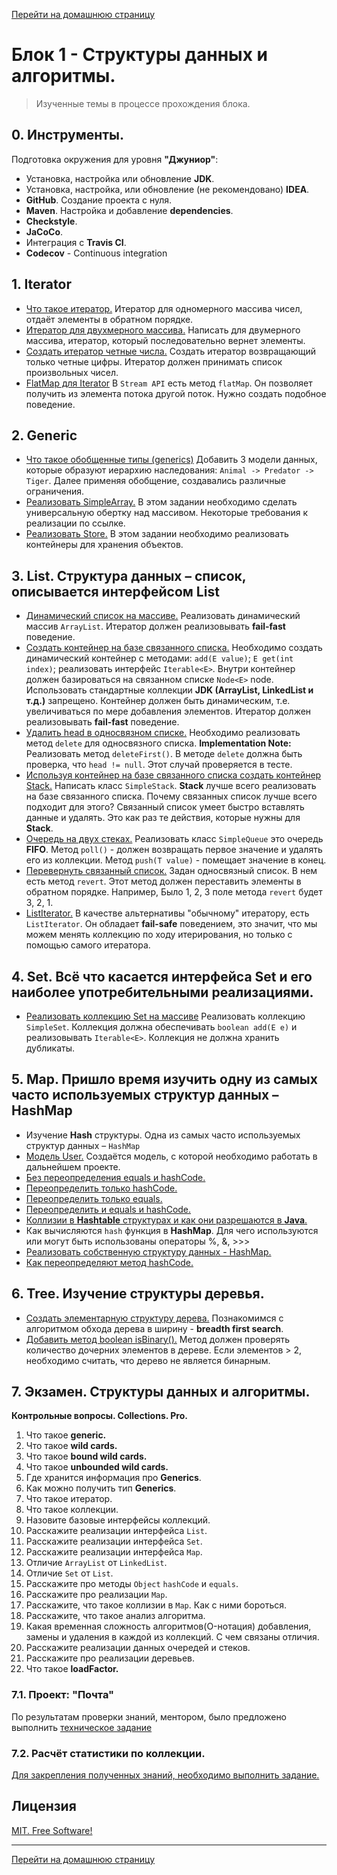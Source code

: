 [Перейти на домашнюю страницу](../README.md)

# Блок 1 - Структуры данных и алгоритмы.
> Изученные темы в процессе прохождения блока.

## 0. Инструменты. 
Подготовка окружения для уровня **"Джуниор"**:
* Установка, настройка или обновление **JDK**.
* Установка, настройка, или обновление (не рекомендовано) **IDEA**.
* **GitHub**. Создание проекта с нуля.
* **Maven**. Настройка и добавление **dependencies**.
* **Checkstyle**.
* **JaCoCo**.
* Интеграция с **Travis CI**.
* **Codecov** - Continuous integration 

## 1. Iterator

   * [Что такое итератор.](https://github.com/ViktorJava/job4j_design/issues/6) Итератор для одномерного массива чисел, отдаёт элементы в обратном порядке. 
   * [Итератор для двухмерного массива.](https://github.com/ViktorJava/job4j_design/issues/8) Написать для двумерного массива, итератор, который последовательно вернет элементы.
   * [Создать итератор четные числа.](https://github.com/ViktorJava/job4j_design/issues/9) Создать итератор возвращающий только четные цифры. Итератор должен принимать список произвольных чисел.
   * [FlatMap для Iterator](https://github.com/ViktorJava/job4j_design/issues/10) В `Stream API` есть метод `flatMap`. Он позволяет получить из элемента потока другой поток. Нужно создать подобное поведение.
   
## 2. Generic 

   * [Что такое обобщенные типы (generics)](https://github.com/ViktorJava/job4j_design/issues/13) Добавить 3 модели данных, которые образуют иерархию наследования:
`Animal -> Predator -> Tiger`. Далее применяя обобщение, создавались различные ограничения.
   * [Реализовать SimpleArray.](https://github.com/ViktorJava/job4j_design/issues/15) В этом задании необходимо сделать универсальную обертку над массивом. Некоторые требования к реализации по ссылке.
   * [Реализовать Store.](https://github.com/ViktorJava/job4j_design/issues/16) В этом задании необходимо реализовать контейнеры для хранения объектов.

## 3. List. Структура данных – список, описывается интерфейсом List

   * [Динамический список на массиве.](https://github.com/ViktorJava/job4j_design/issues/18) Реализовать динамический массив `ArrayList`. Итератор должен реализовывать **fail-fast** поведение.
   * [Создать контейнер на базе связанного списка.](https://github.com/ViktorJava/job4j_design/issues/19) Необходимо создать динамический контейнер с методами: `add(E value)`; `E get(int index)`; реализовать интерфейс `Iterable<E>`. Внутри контейнер должен базироваться на связанном списке `Node<E>` node. Использовать стандартные коллекции **JDK (ArrayList, LinkedList и т.д.)** запрещено. Контейнер должен быть динамическим, т.е. увеличиваться по мере добавления элементов. Итератор должен реализовывать **fail-fast** поведение.
   * [Удалить head в односвязном списке.](https://github.com/ViktorJava/job4j_design/issues/20) Необходимо реализовать метод `delete` для односвязного списка. **Implementation Note:** Реализовать метод `deleteFirst()`. В методе `delete` должна быть проверка, что `head != null`. Этот случай проверяется в тесте.
   * [Используя контейнер на базе связанного списка создать контейнер Stack.](https://github.com/ViktorJava/job4j_design/issues/21) Написать класс `SimpleStack`. **Stack** лучше всего реализовать на базе связанного списка. Почему связанных список лучше всего подходит для этого? Связанный список умеет быстро вставлять данные и удалять. Это как раз те действия, которые нужны для **Stack**.
   * [Очередь на двух стеках.](https://github.com/ViktorJava/job4j_design/issues/22) Реализовать класс `SimpleQueue` это очередь **FIFO**. Метод `poll()` - должен возвращать первое значение и удалять его из коллекции. Метод `push(T value)` - помещает значение в конец.
   * [Перевернуть связанный список.](https://github.com/ViktorJava/job4j_design/issues/24) Задан односвязный список. В нем есть метод `revert`. Этот метод должен переставить элементы в обратном порядке. Например, Было 1, 2, 3 поле метода `revert` будет 3, 2, 1.
   * [ListIterator.](https://github.com/ViktorJava/job4j_design/issues/25) В качестве альтернативы "обычному" итератору, есть `ListIterator`. Он обладает **fail-safe** поведением, это значит, что мы можем менять коллекцию по ходу итерирования, но только с помощью самого итератора. 

## 4. Set. Всё что касается интерфейса Set<E> и его наиболее употребительными реализациями.
* [Реализовать коллекцию Set на массиве](https://github.com/ViktorJava/job4j_design/issues/26) Реализовать коллекцию `SimpleSet`. Коллекция должна обеспечивать `boolean add(E e)` и реализовывать `Iterable<E>`. Коллекция не должна хранить дубликаты.

## 5. Map. Пришло время изучить одну из самых часто используемых структур данных – HashMap
* Изучение **Hash** структуры. Одна из самых часто используемых структур данных – `HashMap`
* [Модель User.](https://github.com/ViktorJava/job4j_design/issues/27) Создаётся модель, с которой необходимо работать в дальнейшем проекте.
* [Без переопределения equals и hashCode.](https://github.com/ViktorJava/job4j_design/issues/27)
* [Переопределить только hashCode.](https://github.com/ViktorJava/job4j_design/issues/27)
* [Переопределить только equals.](https://github.com/ViktorJava/job4j_design/issues/27)
* [Переопределить и equals и hashCode.](https://github.com/ViktorJava/job4j_design/issues/27)
* [Коллизии в **Hashtable** структурах и как они разрешаются в **Java**.](https://github.com/ViktorJava/job4j_design/issues/30)
* Как вычисляются `hash` функция в **HashMap**. Для чего используются или могут быть использованы операторы %, &, >>>
* [Реализовать собственную структуру данных - HashMap.](https://github.com/ViktorJava/job4j_design/issues/28)
* [Как переопределяют метод hashCode.](https://github.com/ViktorJava/job4j_design/commit/23ca3bfa6b6e5fb854dcfd0cfb11e6e5ccea8cf4)

## 6. Tree. Изучение структуры деревья.
* [Создать элементарную структуру дерева.](https://github.com/ViktorJava/job4j_design/issues/29) Познакомимся с алгоритмом обхода дерева в ширину - **breadth first search**.
* [Добавить метод boolean isBinary().](https://github.com/ViktorJava/job4j_design/issues/29) Метод должен проверять количество дочерних элементов в дереве. Если элементов > 2, необходимо считать, что дерево не является бинарным.

## 7. Экзамен. Структуры данных и алгоритмы.
**Контрольные вопросы. Collections. Pro.**
1. Что такое **generic.**
2. Что такое **wild cards.**
3. Что такое **bound wild cards.**
4. Что такое **unbounded wild cards.**
5. Где хранится информация про **Generics**.
6. Как можно получить тип **Generics**.
7. Что такое итератор.
8. Что такое коллекции.
9. Назовите базовые интерфейсы коллекций.
10. Расскажите реализации интерфейса `List`.
11. Расскажите реализации интерфейса `Set`.
12. Расскажите реализации интерфейса `Map`.
13. Отличие `ArrayList` от `LinkedList`.
14. Отличие `Set` от `List`.
15. Расскажите про методы `Object` `hashCode` и `equals`.
16. Расскажите про реализации `Map`.
17. Расскажите, что такое коллизии в `Map`. Как с ними бороться.
18. Расскажите, что такое анализ алгоритма.
19. Какая временная сложность алгоритмов(O-нотация) добавления, замены и удаления в каждой из коллекций. С чем связаны отличия.
20. Расскажите реализации данных очередей и стеков.
21. Расскажите про реализации деревьев.
22. Что такое **loadFactor.**

### 7.1. Проект: "Почта"
По результатам проверки знаний, ментором, было предложено выполнить [техническое задание](https://github.com/ViktorJava/mail)
### 7.2. Расчёт статистики по коллекции.
[Для закрепления полученных знаний, необходимо выполнить задание.](https://github.com/ViktorJava/job4j_design/issues/32) 

## Лицензия

[MIT. Free Software!](https://github.com/ViktorJava/job4j/tree/master/LICENSE)

---

[Перейти на домашнюю страницу](../README.md)
